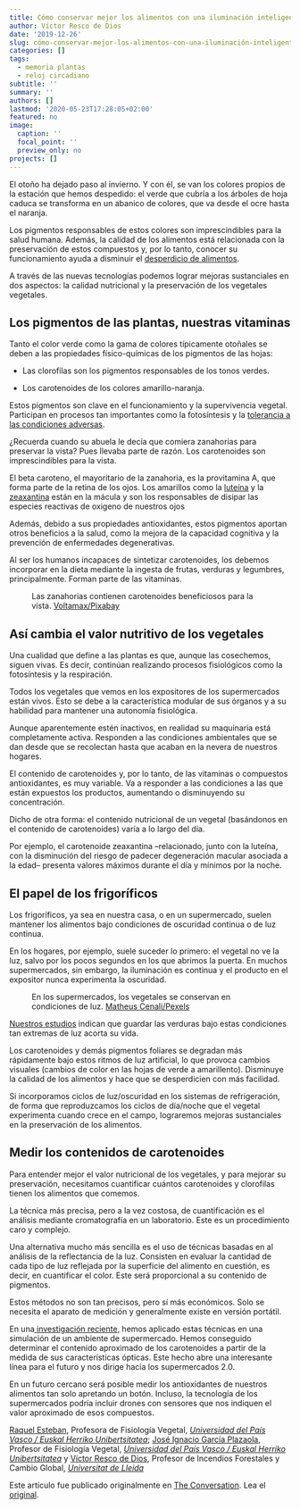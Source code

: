 ```yaml
---
title: Cómo conservar mejor los alimentos con una iluminación inteligente
author: Víctor Resco de Dios
date: '2019-12-26'
slug: cómo-conservar-mejor-los-alimentos-con-una-iluminación-inteligente
categories: []
tags: 
  - memoria plantas
  - reloj circadiano
subtitle: ''
summary: ''
authors: []
lastmod: '2020-05-23T17:28:05+02:00'
featured: no
image:
  caption: ''
  focal_point: ''
  preview_only: no
projects: []
---
```

<p>El otoño ha dejado paso al invierno. Y con él, se van los colores propios de la estación que hemos despedido: el verde que cubría a los árboles de hoja caduca se transforma en un abanico de colores, que va desde el ocre hasta el naranja. </p>

<p>Los pigmentos responsables de estos colores son imprescindibles para la salud humana. Además, la calidad de los alimentos está relacionada con la preservación de estos compuestos y, por lo tanto, conocer su funcionamiento ayuda a disminuir el <a href="https://theconversation.com/las-consecuencias-sociales-nutricionales-y-ambientales-de-desperdiciar-comida-122576">desperdicio de alimentos</a>. </p>

<p>A través de las nuevas tecnologías podemos lograr mejoras sustanciales en dos aspectos: la calidad nutricional y la preservación de los vegetales vegetales.</p>

<h2>Los pigmentos de las plantas, nuestras vitaminas</h2>

<p>Tanto el color verde como la gama de colores típicamente otoñales se deben a las propiedades físico-químicas de los pigmentos de las hojas:</p>

<ul>
<li><p>Las clorofilas son los pigmentos responsables de los tonos verdes.</p></li>
<li><p>Los carotenoides de los colores amarillo-naranja.</p></li>
</ul>

<p>Estos pigmentos son clave en el funcionamiento y la supervivencia vegetal. Participan en procesos tan importantes como la fotosíntesis y la <a href="https://www.sciencedirect.com/science/article/abs/pii/S0098847215000829">tolerancia a las condiciones adversas</a>.</p>

<p>¿Recuerda cuando su abuela le decía que comiera zanahorias para preservar la vista? Pues llevaba parte de razón. Los carotenoides  son imprescindibles para la vista.</p>

<p>El beta caroteno, el mayoritario de la zanahoria, es la provitamina A, que forma parte de la retina de los ojos. Los amarillos como la <a href="https://es.wikipedia.org/wiki/Lute%C3%ADna">luteína</a> y la <a href="https://es.wikipedia.org/wiki/Zeaxantina">zeaxantina</a> están en la mácula y son los responsables de disipar las especies reactivas de oxigeno de nuestros ojos  </p>

<p>Además, debido a sus propiedades antioxidantes, estos pigmentos aportan otros beneficios a la salud, como la mejora de la capacidad cognitiva y la prevención de enfermedades degenerativas. </p>

<p>Al ser los humanos incapaces de sintetizar carotenoides, los debemos incorporar en la dieta mediante la ingesta de frutas, verduras y legumbres, principalmente. Forman parte de las vitaminas.</p>

<figure class="align-center zoomable">
            <a href="https://images.theconversation.com/files/308230/original/file-20191224-11914-r7amz8.jpg?ixlib=rb-1.1.0&amp;q=45&amp;auto=format&amp;w=1000&amp;fit=clip"><img alt="" src="https://images.theconversation.com/files/308230/original/file-20191224-11914-r7amz8.jpg?ixlib=rb-1.1.0&amp;q=45&amp;auto=format&amp;w=754&amp;fit=clip" srcset="https://images.theconversation.com/files/308230/original/file-20191224-11914-r7amz8.jpg?ixlib=rb-1.1.0&amp;q=45&amp;auto=format&amp;w=600&amp;h=402&amp;fit=crop&amp;dpr=1 600w, https://images.theconversation.com/files/308230/original/file-20191224-11914-r7amz8.jpg?ixlib=rb-1.1.0&amp;q=30&amp;auto=format&amp;w=600&amp;h=402&amp;fit=crop&amp;dpr=2 1200w, https://images.theconversation.com/files/308230/original/file-20191224-11914-r7amz8.jpg?ixlib=rb-1.1.0&amp;q=15&amp;auto=format&amp;w=600&amp;h=402&amp;fit=crop&amp;dpr=3 1800w, https://images.theconversation.com/files/308230/original/file-20191224-11914-r7amz8.jpg?ixlib=rb-1.1.0&amp;q=45&amp;auto=format&amp;w=754&amp;h=505&amp;fit=crop&amp;dpr=1 754w, https://images.theconversation.com/files/308230/original/file-20191224-11914-r7amz8.jpg?ixlib=rb-1.1.0&amp;q=30&amp;auto=format&amp;w=754&amp;h=505&amp;fit=crop&amp;dpr=2 1508w, https://images.theconversation.com/files/308230/original/file-20191224-11914-r7amz8.jpg?ixlib=rb-1.1.0&amp;q=15&amp;auto=format&amp;w=754&amp;h=505&amp;fit=crop&amp;dpr=3 2262w" sizes="(min-width: 1466px) 754px, (max-width: 599px) 100vw, (min-width: 600px) 600px, 237px"></a>
            <figcaption>
              <span class="caption">Las zanahorias contienen carotenoides beneficiosos para la vista.</span>
              <span class="attribution"><a class="source" href="https://pixabay.com/es/photos/zanahorias-hortalizas-mercado-1508847/">Voltamax/Pixabay</a></span>
            </figcaption>
          </figure>

<h2>Así cambia el valor nutritivo de los vegetales</h2>

<p>Una cualidad que define a las plantas es que, aunque las cosechemos, siguen vivas. Es decir, continúan realizando procesos fisiológicos como la fotosíntesis y la respiración. </p>

<p>Todos los vegetales que vemos en los expositores de los supermercados están vivos. Esto se debe a la característica modular de sus órganos y a su habilidad para mantener una autonomía fisiológica.</p>

<p>Aunque aparentemente estén inactivos, en realidad su maquinaria está completamente activa. Responden a las condiciones ambientales que se dan desde que se recolectan hasta que acaban en la nevera de nuestros hogares. </p>

<p>El contenido de carotenoides y, por lo tanto, de las vitaminas o compuestos antioxidantes, es muy variable. Va a responder a las condiciones a las que están expuestos los productos, aumentando o disminuyendo su concentración.</p>

<p>Dicho de otra forma: el contenido nutricional de un vegetal (basándonos en el contenido de carotenoides) varía a lo largo del día. </p>

<p>Por ejemplo, el carotenoide zeaxantina –relacionado, junto con la luteína, con la disminución del riesgo de padecer degeneración macular asociada a la edad– presenta valores máximos durante el día y mínimos por la noche.</p>

<h2>El papel de los frigoríficos</h2>

<p>Los frigoríficos, ya sea en nuestra casa, o en un supermercado, suelen mantener los alimentos bajo condiciones de oscuridad continua o de luz continua. </p>

<p>En los hogares, por ejemplo, suele suceder lo primero: el vegetal no ve la luz, salvo por los pocos segundos en los que abrimos la puerta. En muchos supermercados, sin embargo, la iluminación es continua y el producto en el expositor nunca experimenta la oscuridad.</p>

<figure class="align-center zoomable">
            <a href="https://images.theconversation.com/files/308229/original/file-20191224-11904-16ok0jo.jpg?ixlib=rb-1.1.0&amp;q=45&amp;auto=format&amp;w=1000&amp;fit=clip"><img alt="" src="https://images.theconversation.com/files/308229/original/file-20191224-11904-16ok0jo.jpg?ixlib=rb-1.1.0&amp;q=45&amp;auto=format&amp;w=754&amp;fit=clip" srcset="https://images.theconversation.com/files/308229/original/file-20191224-11904-16ok0jo.jpg?ixlib=rb-1.1.0&amp;q=45&amp;auto=format&amp;w=600&amp;h=400&amp;fit=crop&amp;dpr=1 600w, https://images.theconversation.com/files/308229/original/file-20191224-11904-16ok0jo.jpg?ixlib=rb-1.1.0&amp;q=30&amp;auto=format&amp;w=600&amp;h=400&amp;fit=crop&amp;dpr=2 1200w, https://images.theconversation.com/files/308229/original/file-20191224-11904-16ok0jo.jpg?ixlib=rb-1.1.0&amp;q=15&amp;auto=format&amp;w=600&amp;h=400&amp;fit=crop&amp;dpr=3 1800w, https://images.theconversation.com/files/308229/original/file-20191224-11904-16ok0jo.jpg?ixlib=rb-1.1.0&amp;q=45&amp;auto=format&amp;w=754&amp;h=503&amp;fit=crop&amp;dpr=1 754w, https://images.theconversation.com/files/308229/original/file-20191224-11904-16ok0jo.jpg?ixlib=rb-1.1.0&amp;q=30&amp;auto=format&amp;w=754&amp;h=503&amp;fit=crop&amp;dpr=2 1508w, https://images.theconversation.com/files/308229/original/file-20191224-11904-16ok0jo.jpg?ixlib=rb-1.1.0&amp;q=15&amp;auto=format&amp;w=754&amp;h=503&amp;fit=crop&amp;dpr=3 2262w" sizes="(min-width: 1466px) 754px, (max-width: 599px) 100vw, (min-width: 600px) 600px, 237px"></a>
            <figcaption>
              <span class="caption">En los supermercados, los vegetales se conservan en condiciones de luz.</span>
              <span class="attribution"><a class="source" href="https://www.pexels.com/photo/assorted-vegetable-lot-2733918/">Matheus Cenali/Pexels</a></span>
            </figcaption>
          </figure>

<p><a href="https://www.mdpi.com/2072-6643/11/7/1519">Nuestros estudios</a> indican que guardar las verduras bajo estas condiciones tan extremas de luz acorta su vida. </p>

<p>Los carotenoides y demás pigmentos foliares se degradan más rápidamente bajo estos ritmos de luz artificial, lo que provoca cambios visuales (cambios de color en las hojas de verde a amarillento). Disminuye la calidad de los alimentos y hace que se desperdicien con más facilidad.</p>

<p>Si incorporamos ciclos de luz/oscuridad en los sistemas de refrigeración, de forma que reproduzcamos los ciclos de día/noche que el vegetal experimenta cuando crece en el campo, lograremos mejoras sustanciales en la preservación de los alimentos.</p>

<h2>Medir los contenidos de carotenoides</h2>

<p>Para entender mejor el valor nutricional de los vegetales, y para mejorar su preservación, necesitamos cuantificar cuántos carotenoides y clorofilas tienen los alimentos que comemos. </p>

<p>La técnica más precisa, pero a la vez costosa, de cuantificación es el análisis mediante cromatografía en un laboratorio. Este es un procedimiento caro y complejo.</p>

<p>Una alternativa mucho más sencilla es el uso de técnicas basadas en al análisis de la reflectancia de la luz. Consisten en evaluar la cantidad de cada tipo de luz reflejada por la superficie del alimento en cuestión, es decir, en cuantificar el color. Este será proporcional a su contenido de pigmentos.</p>

<p>Estos métodos no son tan precisos, pero sí más económicos. Solo se necesita el aparato de medición y generalmente existe en versión portátil. </p>

<p>En una<a href="https://www.mdpi.com/2072-6643/11/7/1519"> investigación reciente</a>, hemos aplicado estas técnicas en una simulación de un ambiente de supermercado. Hemos conseguido determinar el contenido aproximado de los carotenoides a partir de la medida de sus características ópticas. Este hecho abre una interesante línea para el futuro y nos dirige hacia los supermercados 2.0.</p>

<p>En un futuro cercano será posible medir los antioxidantes de nuestros alimentos tan solo apretando un botón. Incluso, la tecnología de los supermercados podría incluir drones con sensores que nos indiquen el valor aproximado de esos compuestos.<!-- Below is The Conversation's page counter tag. Please DO NOT REMOVE. --><img src="https://counter.theconversation.com/content/129154/count.gif?distributor=republish-lightbox-basic" alt="The Conversation" width="1" height="1" style="border: none !important; box-shadow: none !important; margin: 0 !important; max-height: 1px !important; max-width: 1px !important; min-height: 1px !important; min-width: 1px !important; opacity: 0 !important; outline: none !important; padding: 0 !important; text-shadow: none !important" /><!-- Fin del código. Si no ve ningún código arriba, por favor, obtenga el nuevo código de la pestaña Avanzado después de hacer clic en el botón de republicar. El contador de páginas no recoge ningún dato personal. Más información: http://theconversation.com/es/republishing-guidelines --></p>

<p><span><a href="https://theconversation.com/profiles/raquel-esteban-841995">Raquel Esteban</a>, Profesora de Fisiología Vegetal, <em><a href="https://theconversation.com/institutions/universidad-del-pais-vasco-euskal-herriko-unibertsitatea-3422">Universidad del País Vasco / Euskal Herriko Unibertsitatea</a></em>; <a href="https://theconversation.com/profiles/jose-ignacio-garcia-plazaola-897047">José Ignacio García Plazaola</a>, Profesor de Fisiología Vegetal, <em><a href="https://theconversation.com/institutions/universidad-del-pais-vasco-euskal-herriko-unibertsitatea-3422">Universidad del País Vasco / Euskal Herriko Unibertsitatea</a></em> y <a href="https://theconversation.com/profiles/victor-resco-de-dios-767249">Víctor Resco de Dios</a>, Profesor de Incendios Forestales y Cambio Global, <em><a href="https://theconversation.com/institutions/universitat-de-lleida-3488">Universitat de Lleida</a></em></span></p>

<p>Este artículo fue publicado originalmente en  <a href="https://theconversation.com">The Conversation</a>. Lea el <a href="https://theconversation.com/como-conservar-mejor-los-alimentos-con-una-iluminacion-inteligente-129154">original</a>.</p>

